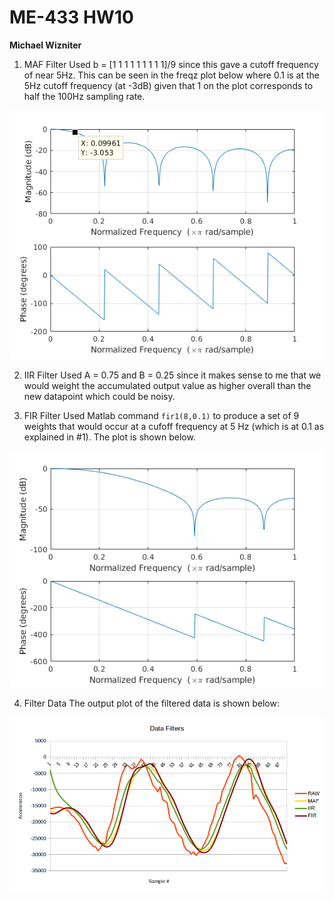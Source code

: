 # ME-433 HW10
**Michael Wizniter**

1. MAF Filter
Used b = [1 1 1 1 1 1 1 1 1]/9 since this gave a cutoff frequency of near 5Hz.
This can be seen in the freqz plot below where 0.1 is at the 5Hz cutoff frequency
(at -3dB) given that 1 on the plot corresponds to half the 100Hz sampling rate.

![maf.png](imgs/maf.png)

2. IIR Filter
Used A = 0.75 and B = 0.25 since it makes sense to me that we would weight the accumulated
output value as higher overall than the new datapoint which could be noisy.

3. FIR Filter
Used Matlab command `fir1(8,0.1)` to produce a set of 9 weights that would occur
at a cufoff frequency at 5 Hz (which is at 0.1 as explained in #1). The plot is shown below.

![fir.png](imgs/fir.png)

4. Filter Data
The output plot of the filtered data is shown below:

![data.png](imgs/data.png)
